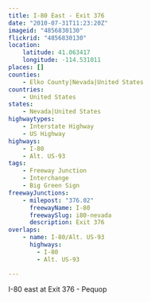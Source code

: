 ```yaml
---
title: I-80 East - Exit 376
date: "2010-07-31T11:23:20Z"
imageid: "4856830130"
flickrid: "4856830130"
location:
    latitude: 41.063417
    longitude: -114.531011
places: []
counties:
    - Elko County|Nevada|United States
countries:
    - United States
states:
    - Nevada|United States
highwaytypes:
    - Interstate Highway
    - US Highway
highways:
    - I-80
    - Alt. US-93
tags:
    - Freeway Junction
    - Interchange
    - Big Green Sign
freewayJunctions:
    - milepost: "376.02"
      freewayName: I-80
      freewaySlug: i80-nevada
      description: Exit 376
overlaps:
    - name: I-80/Alt. US-93
      highways:
        - I-80
        - Alt. US-93

---
```

I-80 east at Exit 376 - Pequop